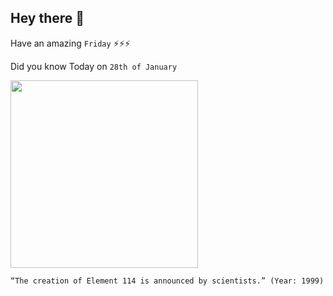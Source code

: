 ## Hey there 👋
Have an amazing `Friday` ⚡⚡⚡

Did you know Today on `28th of January`
 
 [<img src="https://www.chemistrylearner.com/wp-content/uploads/2018/03/Flerovium-Atomic-Structure-Bohr-Model.png" width="300" />](https://en.wikipedia.org/wiki/Flerovium#:~:text=was%20published%20in%20January%201999s) 
 ```
“The creation of Element 114 is announced by scientists.” (Year: 1999)
```
